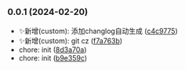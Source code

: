 ## <small>0.0.1 (2024-02-20)</small>

* ✨新增(custom): 添加changlog自动生成 ([c4c9775](https://github.com/mucpsing/blog-docusaurus-v3/commit/c4c9775))
* ✨新增(custom): git cz ([f7a763b](https://github.com/mucpsing/blog-docusaurus-v3/commit/f7a763b))
* chore: init ([8d3a70a](https://github.com/mucpsing/blog-docusaurus-v3/commit/8d3a70a))
* chore: init ([b9e359c](https://github.com/mucpsing/blog-docusaurus-v3/commit/b9e359c))



